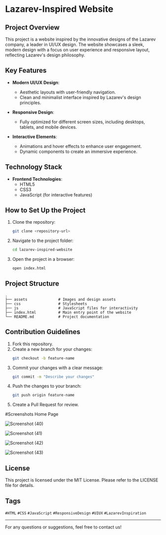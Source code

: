 # Lazarev-Inspired Website

## Project Overview
This project is a website inspired by the innovative designs of the Lazarev company, a leader in UI/UX design. The website showcases a sleek, modern design with a focus on user experience and responsive layout, reflecting Lazarev's design philosophy.

## Key Features
- **Modern UI/UX Design**:
  - Aesthetic layouts with user-friendly navigation.
  - Clean and minimalist interface inspired by Lazarev's design principles.

- **Responsive Design**:
  - Fully optimized for different screen sizes, including desktops, tablets, and mobile devices.

- **Interactive Elements**:
  - Animations and hover effects to enhance user engagement.
  - Dynamic components to create an immersive experience.

## Technology Stack
- **Frontend Technologies**:
  - HTML5
  - CSS3
  - JavaScript (for interactive features)

## How to Set Up the Project
1. Clone the repository:
   ```bash
   git clone <repository-url>
   ```

2. Navigate to the project folder:
   ```bash
   cd lazarev-inspired-website
   ```

3. Open the project in a browser:
   ```bash
   open index.html
   ```

## Project Structure
```
.
├── assets              # Images and design assets
├── css                 # Stylesheets
├── js                  # JavaScript files for interactivity
├── index.html          # Main entry point of the website
└── README.md           # Project documentation
```

## Contribution Guidelines
1. Fork this repository.
2. Create a new branch for your changes:
   ```bash
   git checkout -b feature-name
   ```
3. Commit your changes with a clear message:
   ```bash
   git commit -m "Describe your changes"
   ```
4. Push the changes to your branch:
   ```bash
   git push origin feature-name
   ```
5. Create a Pull Request for review.

#Screenshots
Home Page

![Screenshot (40)](https://github.com/user-attachments/assets/f3ea049b-5f06-4430-9d11-b0f8b64dc305)

![Screenshot (41)](https://github.com/user-attachments/assets/77967443-b496-4ca0-b3d5-d15a94643cc9)

![Screenshot (42)](https://github.com/user-attachments/assets/91c6062d-aec6-4ae2-a0e9-0c4a4a214c21)

![Screenshot (43)](https://github.com/user-attachments/assets/6d9f6d5f-f554-45e2-9a5d-b887b73bb34d)





## License
This project is licensed under the MIT License. Please refer to the LICENSE file for details.

## Tags
`#HTML` `#CSS` `#JavaScript` `#ResponsiveDesign` `#UIUX` `#LazarevInspiration`

---
For any questions or suggestions, feel free to contact us!

